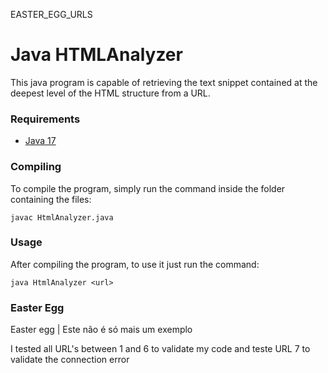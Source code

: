 EASTER_EGG_URLS

# Java HTMLAnalyzer

This java program is capable of retrieving the text snippet contained at the deepest level of the HTML structure from a URL.

### Requirements

- [Java 17](https://www.oracle.com/java/technologies/downloads/#java17)

### Compiling

To compile the program, simply run the command inside the folder containing the files:

``` shell
javac HtmlAnalyzer.java
```

### Usage

After compiling the program, to use it just run the command:

``` shell
java HtmlAnalyzer <url>
```

### Easter Egg

Easter egg | Este não é só mais um exemplo

I tested all URL's between 1 and 6 to validate my code and teste URL 7 to validate the connection error
